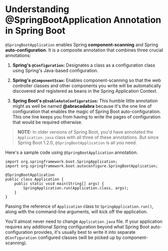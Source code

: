 # Understanding @SpringBootApplication Annotation in Spring Boot

`@SpringBootApplication` enables Spring **component-scanning** and Spring **auto-configuration**. It is a composite annotation that combines three crucial annotations:

1. **Spring's `@Configuration`:** Designates a class as a configuration class using Spring's Java-based configuration.

2. **Spring's `@ComponentScan`:** Enables component-scanning so that the web controller classes and other components you write will be automatically discovered and registered as beans in the Spring Application Context.

3. **Spring Boot's `@EnableAutoConfiguration`:** This humble little annotation might as well be named **@abracadabra** because it's the one line of configuration that enables the magic of Spring Boot auto-configuration. This one line keeps you from having to write the pages of configuration that would be required otherwise.

> **NOTE:** In older versions of Spring Boot, you'd have annotated the `Application.java` class with all three of these annotations. But since Spring Boot 1.2.0, `@SpringBootApplication` is all you need.

Here's a sample code using `@SpringBootApplication` annotation.

```
import org.springframework.boot.SpringApplication;
import org.springframework.boot.autoconfigure.SpringBootApplication;

@SpringBootApplication
public class Application {
    public static void main(String[] args) {
        SpringApplication.run(Application.class, args);
    }
}
```

Passing the reference of `Application` class to `SpringApplication.run()`, along with the command-line arguments, will kick off the application.

You'll almost never need to change `Application.java` file. If your application requires any additional Spring configuration beyond what Spring Boot auto-configuration provides, it's usually best to write it into separate `@Configuration` configured classes (will be picked up by component-scanning).

